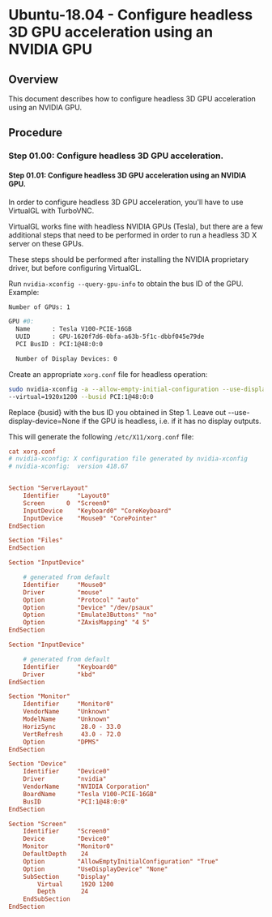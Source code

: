 # Ubuntu-18.04 - Configure headless 3D GPU acceleration using an NVIDIA GPU

## Overview

This document describes how to configure headless 3D GPU acceleration using an NVIDIA GPU.

## Procedure

### Step 01.00: Configure headless 3D GPU acceleration.

#### Step 01.01: Configure headless 3D GPU acceleration using an NVIDIA GPU.

In order to configure headless 3D GPU acceleration, you'll have to use VirtualGL with TurboVNC.

VirtualGL works fine with headless NVIDIA GPUs (Tesla), but there are a few additional steps that need to be performed in order to run a headless 3D X server on these GPUs.

These steps should be performed after installing the NVIDIA proprietary driver, but before configuring VirtualGL.

Run `nvidia-xconfig --query-gpu-info` to obtain the bus ID of the GPU. Example:
```bash
Number of GPUs: 1

GPU #0:
  Name      : Tesla V100-PCIE-16GB
  UUID      : GPU-1620f7d6-0bfa-a63b-5f1c-dbbf045e79de
  PCI BusID : PCI:1@48:0:0

  Number of Display Devices: 0
```

Create an appropriate `xorg.conf` file for headless operation:

```bash
sudo nvidia-xconfig -a --allow-empty-initial-configuration --use-display-device=None \
--virtual=1920x1200 --busid PCI:1@48:0:0
```

Replace {busid} with the bus ID you obtained in Step 1. Leave out --use-display-device=None if the GPU is headless, i.e. if it has no display outputs.

This will generate the following `/etc/X11/xorg.conf` file:
```conf
cat xorg.conf
# nvidia-xconfig: X configuration file generated by nvidia-xconfig
# nvidia-xconfig:  version 418.67


Section "ServerLayout"
    Identifier     "Layout0"
    Screen      0  "Screen0"
    InputDevice    "Keyboard0" "CoreKeyboard"
    InputDevice    "Mouse0" "CorePointer"
EndSection

Section "Files"
EndSection

Section "InputDevice"

    # generated from default
    Identifier     "Mouse0"
    Driver         "mouse"
    Option         "Protocol" "auto"
    Option         "Device" "/dev/psaux"
    Option         "Emulate3Buttons" "no"
    Option         "ZAxisMapping" "4 5"
EndSection

Section "InputDevice"

    # generated from default
    Identifier     "Keyboard0"
    Driver         "kbd"
EndSection

Section "Monitor"
    Identifier     "Monitor0"
    VendorName     "Unknown"
    ModelName      "Unknown"
    HorizSync       28.0 - 33.0
    VertRefresh     43.0 - 72.0
    Option         "DPMS"
EndSection

Section "Device"
    Identifier     "Device0"
    Driver         "nvidia"
    VendorName     "NVIDIA Corporation"
    BoardName      "Tesla V100-PCIE-16GB"
    BusID          "PCI:1@48:0:0"
EndSection

Section "Screen"
    Identifier     "Screen0"
    Device         "Device0"
    Monitor        "Monitor0"
    DefaultDepth    24
    Option         "AllowEmptyInitialConfiguration" "True"
    Option         "UseDisplayDevice" "None"
    SubSection     "Display"
        Virtual     1920 1200
        Depth       24
    EndSubSection
EndSection
```
